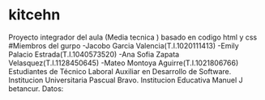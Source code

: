 # kitcehn
Proyecto integrador del aula (Media tecnica ) basado en codigo html y css
#Miembros del gurpo 
-Jacobo Garcia Valencia(T.I.1020111413)
-Emily Palacio Estrada(T.I.1040573520)
-Ana Sofia Zapata Velasquez(T.I.1128450645)
-Mateo Montoya Aguirre(T.I.1021806766)
Estudiantes de Técnico Laboral Auxiliar en Desarrollo de Software.
Institucion Universitaria Pascual Bravo.
Institucion Educativa Manuel J betancur.
Datos:
